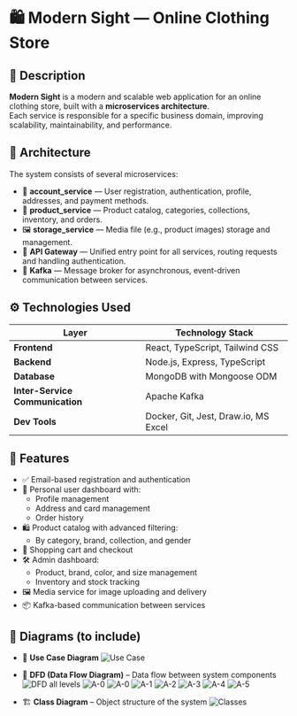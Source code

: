 # 🛍️ Modern Sight — Online Clothing Store

## 📌 Description

**Modern Sight** is a modern and scalable web application for an online clothing store, built with a **microservices architecture**.  
Each service is responsible for a specific business domain, improving scalability, maintainability, and performance.

## 🧱 Architecture

The system consists of several microservices:

- 🔐 **account_service** — User registration, authentication, profile, addresses, and payment methods.
- 🛒 **product_service** — Product catalog, categories, collections, inventory, and orders.
- 🖼️ **storage_service** — Media file (e.g., product images) storage and management.
- 🚪 **API Gateway** — Unified entry point for all services, routing requests and handling authentication.
- 📡 **Kafka** — Message broker for asynchronous, event-driven communication between services.

## ⚙️ Technologies Used

| Layer              | Technology Stack                                  |
|--------------------|---------------------------------------------------|
| **Frontend**        | React, TypeScript, Tailwind CSS                  |
| **Backend**         | Node.js, Express, TypeScript                     |
| **Database**        | MongoDB with Mongoose ODM                        |
| **Inter-Service Communication** | Apache Kafka                         |
| **Dev Tools**       | Docker, Git, Jest, Draw.io, MS Excel             |

## 🧩 Features

- ✅ Email-based registration and authentication
- 👤 Personal user dashboard with:
  - Profile management
  - Address and card management
  - Order history
- 🛍️ Product catalog with advanced filtering:
  - By category, brand, collection, and gender
- 🧾 Shopping cart and checkout
- 🛠️ Admin dashboard:
  - Product, brand, color, and size management
  - Inventory and stock tracking
- 🖼️ Media service for image uploading and delivery
- 📦 Kafka-based communication between services

## 📘 Diagrams (to include)

- 📌 **Use Case Diagram**
![Use Case](./images/usecase.png)

- 🔄 **DFD (Data Flow Diagram)** – Data flow between system components
![DFD all levels](./images/dfd1png)
![A-0](./images/dfd2.png)
![A-0](./images/dfd3.png)
![A-1](./images/dfd4.png)
![A-2](./images/dfd5.png)
![A-3](./images/dfd6.png)
![A-4](./images/dfd7.png)
![A-5](./images/dfd8.png)

- 🏗 **Class Diagram** – Object structure of the system
![Classes](./images/classes.png)


